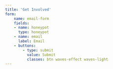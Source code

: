 ```yaml
---
title: 'Get Involved'
form:
	name: email-form
	fields:
	- name: honeypot
	  type: honeypot
	- name: email
	  label: Email
	- buttons:
        - type: submit
          value: Submit
          classes: btn waves-effect waves-light
---
```

